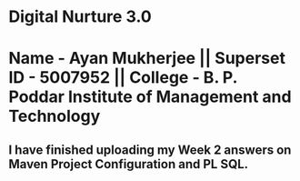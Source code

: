 # Digital Nurture 3.0

# Name - Ayan Mukherjee || Superset ID - 5007952 || College - B. P. Poddar Institute of Management and Technology

## I have finished uploading my Week 2 answers on Maven Project Configuration and PL SQL.
